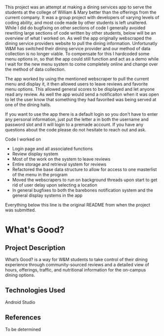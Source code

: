 This project was an attempt at making a dining services app to serve the students at the college of William & Mary better than the offerings from the current company. It was a group project with developers of varying levels of coding ability, and most code made by other students is left unaltered. While I did do bugfixing on other sections of code I generally avoided rewriting large sections of code written by other students, below will be an overview of what I worked on. As well the app originally webscraped the dining service providers website to pull the dining information. Unfortunatly W&M has switched their dining service provider and our method of data collection is no longer viable. To compensate for this I hardcoded some menu options in, so that the app could still function and act as a demo while I wait for the new menu system to come completely online and change over the method of data collection.

The app worked by using the mentioned webscraper to pull the current menu and display it, it then allowed users to leave reviews and favorite menu options. This allowed general scores to be displayed and let anyone read any review. As well the app would send a notificaiton when it was open to let the user know that something they had favorited was being served at one of the dining halls.

If you want to use the app there is a default login so you don't have to enter any personal information, just put the letter a in both the username and password slot and it will login to a premade account. If you have any questions about the code please do not hesitate to reach out and ask.

Code I worked on
- Login page and all associated functions
- Review display system
- Most of the work on the system to leave reviews
- Entire storage and retrieval system for reviews
- Refactored the base data structure to allow for access to one masterlist of the menu in the program
- Moved the webscrapers to run on background threads upon start to get rid of user delay upon selecting a location
- In general bugfixes to both the barebones notification system and the general display systems in the app


Everything below this line is the original README from when the project was submitted.

# What's Good?

## Project Description
What’s Good? is a way for W&M students to take control of their dining experience through community-sourced reviews and a detailed view of hours, offerings, traffic, and nutritional information for the on-campus dining options. 

## Technologies Used
Android Studio

## References
To be determined
